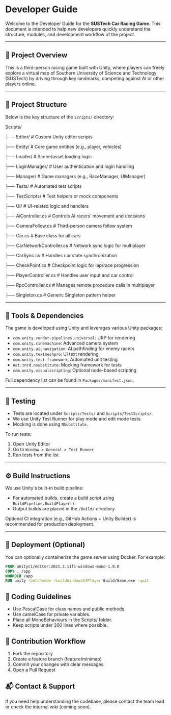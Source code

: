 # Developer Guide

Welcome to the Developer Guide for the **SUSTech Car Racing Game**. This document is intended to help new developers quickly understand the structure, modules, and development workflow of the project.

---

## 🚗 Project Overview

This is a third-person racing game built with Unity, where players can freely explore a virtual map of Southern University of Science and Technology (SUSTech) by driving through key landmarks, competing against AI or other players online.

---

## 📁 Project Structure

Below is the key structure of the `Scripts/` directory:

Scripts/

├── Editor/         # Custom Unity editor scripts

├── Entity/         # Core game entities (e.g., player, vehicles)

├── Loader/         # Scene/asset loading logic

├── LoginManager/      # User authentication and login handling

├── Manager/        # Game managers (e.g., RaceManager, UIManager)

├── Tests/         # Automated test scripts

├── TestScripts/      # Test helpers or mock components

├── UI/           # UI-related logic and handlers

├── AiController.cs     # Controls AI racers’ movement and decisions

├── CameraFollow.cs     # Third-person camera follow system

├── Car.cs         # Base class for all cars

├── CarNetworkController.cs # Network sync logic for multiplayer

├── CarSync.cs       # Handles car state synchronization

├── CheckPoint.cs      # Checkpoint logic for lap/race progression

├── PlayerController.cs   # Handles user input and car control

├── RpcController.cs    # Manages remote procedure calls in multiplayer

├── Singleton.cs      # Generic Singleton pattern helper

---

## 🔧 Tools & Dependencies

The game is developed using Unity and leverages various Unity packages:

- `com.unity.render-pipelines.universal`: URP for rendering
- `com.unity.cinemachine`: Advanced camera system
- `com.unity.ai.navigation`: AI pathfinding for enemy racers
- `com.unity.textmeshpro`: UI text rendering
- `com.unity.test-framework`: Automated unit testing
- `net.tnrd.nsubstitute`: Mocking framework for tests
- `com.unity.visualscripting`: Optional node-based scripting

Full dependency list can be found in `Packages/manifest.json`.

---

## 🧪 Testing

- Tests are located under `Scripts/Tests/` and `Scripts/TestScripts/`.
- We use Unity Test Runner for play mode and edit mode tests.
- Mocking is done using `NSubstitute`.

To run tests:
1. Open Unity Editor
2. Go to `Window > General > Test Runner`
3. Run tests from the list

---

## ⚙️ Build Instructions

We use Unity's built-in build pipeline:
- For automated builds, create a build script using `BuildPipeline.BuildPlayer()`.
- Output builds are placed in the `/Build/` directory.

Optional CI integration (e.g., GitHub Actions + Unity Builder) is recommended for production deployment.

---

## 🐳 Deployment (Optional)

You can optionally containerize the game server using Docker. For example:

```dockerfile
FROM unityci/editor:2021.3.11f1-windows-mono-1.0.0
COPY . /app
WORKDIR /app
RUN unity -batchmode -buildWindows64Player Build/Game.exe -quit
```

## **📝 Coding Guidelines**

- Use PascalCase for class names and public methods.
- Use camelCase for private variables.
- Place all MonoBehaviours in the Scripts/ folder.
- Keep scripts under 300 lines where possible.

## **👥 Contribution Workflow**

1. Fork the repository
2. Create a feature branch (feature/minimap)
3. Commit your changes with clear messages
4. Open a Pull Request

## **📬 Contact & Support**

If you need help understanding the codebase, please contact the team lead or check the internal wiki (coming soon).
